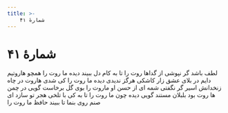 ```yaml
---
title: >-
    شمارهٔ ۴۱
---
```

# شمارهٔ ۴۱

لطف باشد گر نپوشى از گداها روت را
تا به کام دل ببیند دیده ما روت را
همچو هاروتیم دایم در بلاى عشق زار
کاشکى هرگز ندیدى دیده ما روت را
کى شدى هاروت در چاه زنخدانش اسیر
گر نگفتى شمه اى از حسن او ماروت را
بوى گل برخاست گویى در چمن ها روت بود
بلبلان مستند گویى دیده چون ما روت را
تا به کى با تلخى هجر تو سازد اى صنم
روى بنما تا ببیند حافظ ما روت را
